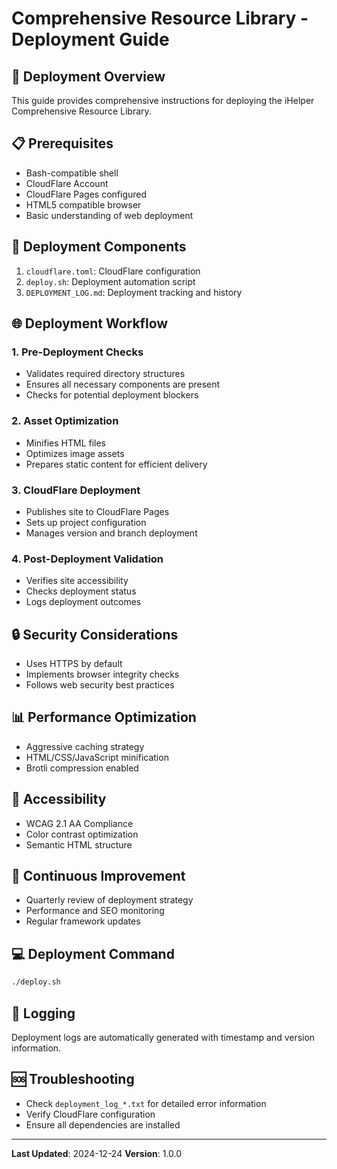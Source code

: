 # Comprehensive Resource Library - Deployment Guide

## 🚀 Deployment Overview
This guide provides comprehensive instructions for deploying the iHelper Comprehensive Resource Library.

## 📋 Prerequisites
- Bash-compatible shell
- CloudFlare Account
- CloudFlare Pages configured
- HTML5 compatible browser
- Basic understanding of web deployment

## 🔧 Deployment Components
1. `cloudflare.toml`: CloudFlare configuration
2. `deploy.sh`: Deployment automation script
3. `DEPLOYMENT_LOG.md`: Deployment tracking and history

## 🌐 Deployment Workflow
### 1. Pre-Deployment Checks
- Validates required directory structures
- Ensures all necessary components are present
- Checks for potential deployment blockers

### 2. Asset Optimization
- Minifies HTML files
- Optimizes image assets
- Prepares static content for efficient delivery

### 3. CloudFlare Deployment
- Publishes site to CloudFlare Pages
- Sets up project configuration
- Manages version and branch deployment

### 4. Post-Deployment Validation
- Verifies site accessibility
- Checks deployment status
- Logs deployment outcomes

## 🔒 Security Considerations
- Uses HTTPS by default
- Implements browser integrity checks
- Follows web security best practices

## 📊 Performance Optimization
- Aggressive caching strategy
- HTML/CSS/JavaScript minification
- Brotli compression enabled

## 🌈 Accessibility
- WCAG 2.1 AA Compliance
- Color contrast optimization
- Semantic HTML structure

## 🔄 Continuous Improvement
- Quarterly review of deployment strategy
- Performance and SEO monitoring
- Regular framework updates

## 💻 Deployment Command
```bash
./deploy.sh
```

## 📝 Logging
Deployment logs are automatically generated with timestamp and version information.

## 🆘 Troubleshooting
- Check `deployment_log_*.txt` for detailed error information
- Verify CloudFlare configuration
- Ensure all dependencies are installed

---

**Last Updated**: 2024-12-24
**Version**: 1.0.0
